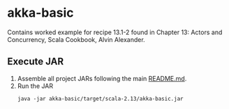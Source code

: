 # akka-basic

Contains worked example for recipe 13.1-2 found in Chapter 13: Actors and Concurrency, Scala Cookbook, Alvin Alexander.

## Execute JAR

1. Assemble all project JARs following the main [README.md](../README.md###Assembly).
2. Run the JAR
    ```
    java -jar akka-basic/target/scala-2.13/akka-basic.jar
    ```


